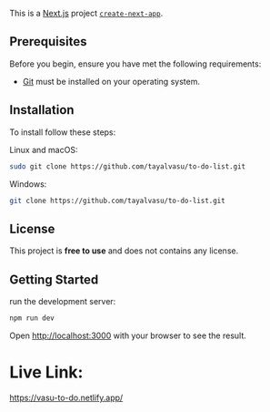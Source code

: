 This is a [Next.js](https://nextjs.org/) project  [`create-next-app`](https://github.com/vercel/next.js/tree/canary/packages/create-next-app).

## Prerequisites

Before you begin, ensure you have met the following requirements:

* [Git](https://git-scm.com/downloads "Download Git") must be installed on your operating system.

## Installation

To install  follow these steps:

Linux and macOS:

```bash
sudo git clone https://github.com/tayalvasu/to-do-list.git
```

Windows:

```bash
git clone https://github.com/tayalvasu/to-do-list.git
```
## License

This project is **free to use** and does not contains any license.

## Getting Started

run the development server:

```bash
npm run dev
```

Open [http://localhost:3000](http://localhost:3000) with your browser to see the result.

# Live Link:
https://vasu-to-do.netlify.app/